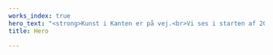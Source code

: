 ```yaml
---
works_index: true
hero_text: "<strong>Kunst i Kanten er på vej.<br>Vi ses i starten af 2021<br></strong>"
title: Hero

---
```

<Hero :text="$page.frontmatter.hero_text" />

<WorksList />